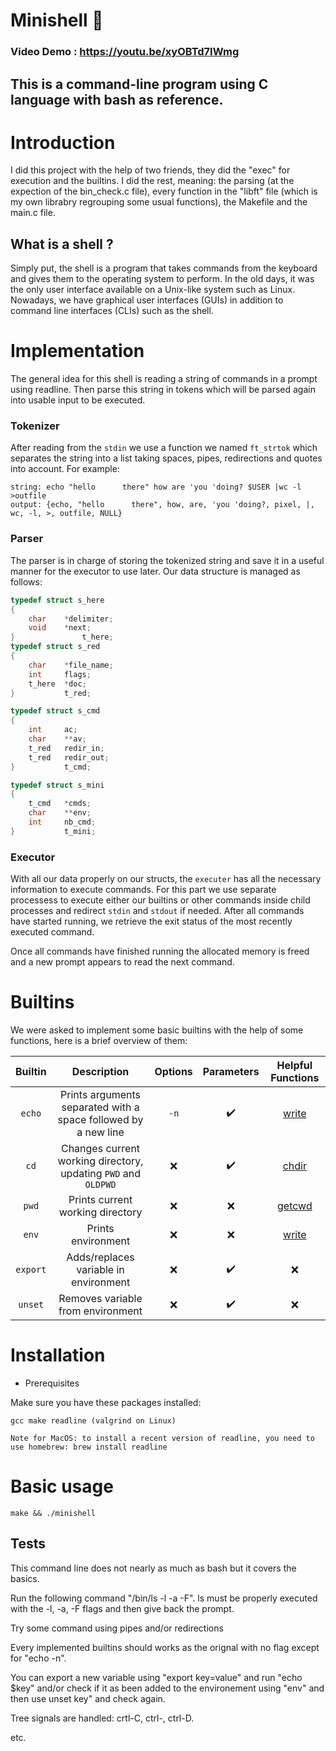 # Minishell 🐚

### Video Demo : https://youtu.be/xyOBTd7IWmg

## This is a command-line program using C language with bash as reference.

# Introduction

I did this project with the help of two friends, they did the "exec" for execution and the builtins. I did the rest, meaning: the parsing (at the expection of the bin_check.c file), every function in the "libft" file (which is my own librabry regrouping some usual functions), the Makefile and the main.c file.

## What is a shell ?

Simply put, the shell is a program that takes commands from the keyboard and gives them to the operating system to perform. In the old days, it was the only user interface available on a Unix-like system such as Linux. Nowadays, we have graphical user interfaces (GUIs) in addition to command line interfaces (CLIs) such as the shell.

# Implementation

The general idea for this shell is reading a string of commands in a prompt using readline. Then parse this string in tokens which will be parsed again into usable input to be executed.

### Tokenizer

After reading from the ``stdin`` we use a function we named ``ft_strtok`` which separates the string into a list taking spaces, pipes, redirections and quotes into account. For example:

```
string: echo "hello      there" how are 'you 'doing? $USER |wc -l >outfile
output: {echo, "hello      there", how, are, 'you 'doing?, pixel, |, wc, -l, >, outfile, NULL}
```
### Parser

The parser is in charge of storing the tokenized string and save it in a useful manner for the executor to use later. Our data structure is managed as follows:

```c
typedef struct s_here
{
	char	*delimiter;
	void	*next;
}				t_here;
typedef struct s_red
{
	char	*file_name;
	int		flags;
	t_here	*doc;
}			t_red;

typedef struct s_cmd
{
	int		ac;
	char	**av;
	t_red	redir_in;
	t_red	redir_out;
}			t_cmd;

typedef struct s_mini
{
	t_cmd	*cmds;
	char	**env;
	int		nb_cmd;
}			t_mini;
```

### Executor

With all our data properly on our structs, the ``executer`` has all the necessary information to execute commands. For this part we use separate processess to execute either our builtins or other commands inside child processes and redirect ``stdin`` and ``stdout`` if needed. After all commands have started running, we retrieve the exit status of the most recently executed command.

Once all commands have finished running the allocated memory is freed and a new prompt appears to read the next command.

# Builtins

We were asked to implement some basic builtins with the help of some functions, here is a brief overview of them:

| Builtin | Description | Options | Parameters | Helpful Functions |
| :-----: | :---------: | :-----: | :--------: | :---------------: |
| ``echo`` | Prints arguments separated with a space followed by a new line | ``-n`` | :heavy_check_mark: | [write](https://man7.org/linux/man-pages/man2/write.2.html) |
| ``cd`` | Changes current working directory, updating ``PWD`` and ``OLDPWD`` | :x: | :heavy_check_mark: | [chdir](https://man7.org/linux/man-pages/man2/chdir.2.html) |
|  ``pwd``| Prints current working directory | :x: | :x: | [getcwd](https://www.man7.org/linux/man-pages/man3/getcwd.3.html) |
| ``env`` | Prints environment | :x: | :x: | [write](https://man7.org/linux/man-pages/man2/write.2.html) |
| ``export`` | Adds/replaces variable in environment | :x: | :heavy_check_mark: | :x: |
| ``unset`` | Removes variable from environment | :x: | :heavy_check_mark: | :x: |

# Installation

* Prerequisites

Make sure you have these packages installed:

```
gcc make readline (valgrind on Linux)

Note for MacOS: to install a recent version of readline, you need to use homebrew: brew install readline
```

# Basic usage

```
make && ./minishell
```

## Tests

This command line does not nearly as much as bash but it covers the basics.

Run the following command "/bin/ls -l -a -F". ls must
be properly executed with the -l, -a, -F flags and then
give back the prompt.

Try some command using pipes and/or redirections

Every implemented builtins should works as the orignal with no flag except for "echo -n".

You can export a new variable using "export key=value" and
run "echo $key" and/or check if it as been added to the environement
using "env" and then use unset key" and check again.

Tree signals are handled: crtl-C, ctrl-\, ctrl-D.

etc.